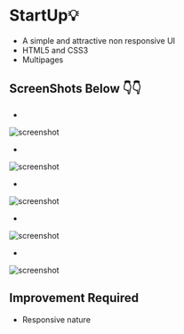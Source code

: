 # StartUp💡
- A simple and attractive non responsive UI
- HTML5 and CSS3 
- Multipages 

## ScreenShots Below 👇👇

- 
![screenshot]()

- 
![screenshot]()

- 
![screenshot]()

- 
![screenshot]()

- 
![screenshot]()

## Improvement Required
- Responsive nature



